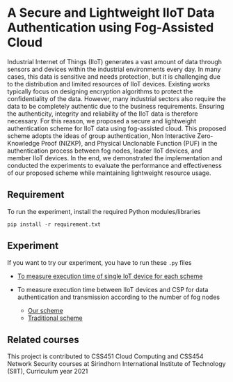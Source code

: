 # A Secure and Lightweight IIoT Data Authentication using Fog-Assisted Cloud

Industrial Internet of Things (IIoT) generates a vast amount of data through sensors and devices within the industrial environments every day. In many cases, this data is sensitive and needs protection, but it is challenging due to the distribution and limited resources of IIoT devices. Existing works typically focus on designing encryption algorithms to protect the confidentiality of the data. However, many industrial sectors also require the data to be completely authentic due to the business requirements. Ensuring the authenticity, integrity and reliability of the IIoT data is therefore necessary. For this reason, we proposed a secure and lightweight authentication scheme for IIoT data using fog-assisted cloud. This proposed scheme adopts the ideas of group authentication, Non Interactive Zero-Knowledge Proof (NIZKP), and Physical Unclonable Function (PUF) in the authentication process between fog nodes, leader IIoT devices, and member IIoT devices. In the end, we demonstrated the implementation and conducted the experiments to evaluate the performance and effectiveness of our proposed scheme while maintaining lightweight resource usage.

## Requirement

To run the experiment, install the required Python modules/libraries

```
pip install -r requirement.txt
```

## Experiment

If you want to try our experiment, you have to run these ```.py``` files

- [To measure execution time of single IoT device for each scheme](./single_iot.py)

- To measure execution time between IIoT devices and CSP for data authentication and transmission according to the number of fog nodes
    - [Our scheme](./cloud.py)
    - [Traditional scheme](./cloud_ecdsa.py)

## Related courses

This project is contributed to CSS451 Cloud Computing and CSS454 Network Security courses at Sirindhorn International Institute of Technology (SIIT), Curriculum year 2021